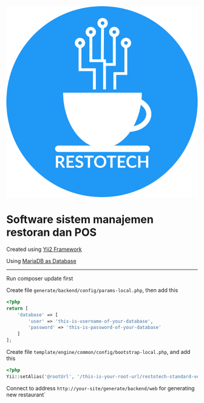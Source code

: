 <img src="restotech-logo.png">

<p><b><h1>Software sistem manajemen restoran dan POS</h1></b></p>

<p>Created using <a href="https://www.yiiframework.com/">Yii2 Framework</a></p>
<p>Using <a href="https://mariadb.org/">MariaDB as Database</a></p>

--------------------------------------------------------

Run composer update first

Create file `generate/backend/config/params-local.php`, then add this
```php
<?php
return [
    'database' => [
        'user' => 'this-is-username-of-your-database',
        'password' => 'this-is-password-of-your-database'
    ]
];
```

Create file `template/engine/common/config/bootstrap-local.php`, and add this
```php
<?php
Yii::setAlias('@rootUrl', '/this-is-your-root-url/restotech-standard-version/app/<generatedId>');
```

Connect to address `http://your-site/generate/backend/web` for generating new restaurant`

